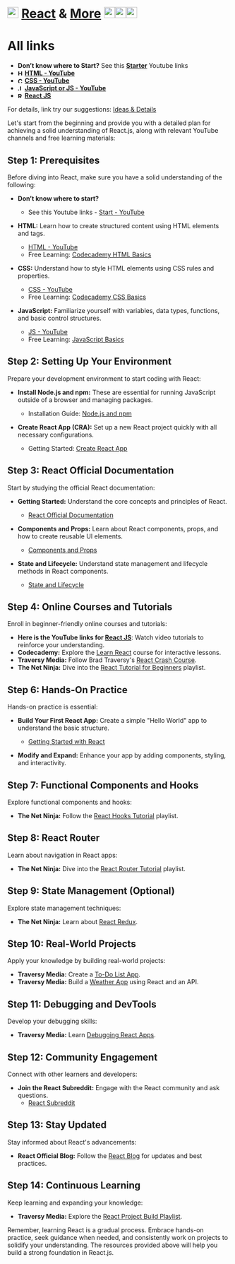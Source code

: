 # <img src="https://raw.githubusercontent.com/woliul/reactandmore/main/idea/react.svg" width="25" alt="React Icons"> [React](https://github.com/woliul/reactandmore) & [More](https://woliul.github.io/reactandmore/) <img src="https://raw.githubusercontent.com/woliul/reactandmore/main/idea/html5.svg" width="25" alt="HTML5 Icons"><img src="https://raw.githubusercontent.com/woliul/reactandmore/main/idea/css3.svg" width="25" alt="CSS3 Icons"><img src="https://raw.githubusercontent.com/woliul/reactandmore/main/idea/js.svg" width="25" alt="JS Icons">
# All links

- **Don’t know where to Start?** See this **[Starter](https://woliul.github.io/reactandmore/idea/start.html)** Youtube links 
- **<img src="https://raw.githubusercontent.com/woliul/reactandmore/main/idea/html5.svg" width="12" alt="HTML5 Icons"> [HTML - YouTube](https://woliul.github.io/reactandmore/idea/html.html)**
- **<img src="https://raw.githubusercontent.com/woliul/reactandmore/main/idea/css3.svg" width="12" alt="CSS3 Icons"> [CSS - YouTube](https://woliul.github.io/reactandmore/idea/css.html)**
- **<img src="https://raw.githubusercontent.com/woliul/reactandmore/main/idea/js.svg" width="12" alt="JS Icons"> [JavaScript or JS - YouTube](https://woliul.github.io/reactandmore/idea/js.html)**
- **<img src="https://raw.githubusercontent.com/woliul/reactandmore/main/idea/react.svg" width="12" alt="React Icons"> [React JS](https://woliul.github.io/reactandmore/idea/react.html)**

For details, link try our suggestions: [Ideas & Details](https://woliul.github.io/reactandmore/idea/)

Let's start from the beginning and provide you with a detailed plan for achieving a solid understanding of React.js, along with relevant YouTube channels and free learning materials:

## Step 1: Prerequisites
Before diving into React, make sure you have a solid understanding of the following:

- **Don’t know where to start?**
  - See this Youtube links - [Start - YouTube](https://woliul.github.io/reactandmore/idea/start.html)

- **HTML:** Learn how to create structured content using HTML elements and tags.
  - [HTML - YouTube](https://woliul.github.io/reactandmore/idea/html.html)
  - Free Learning: [Codecademy HTML Basics](https://www.codecademy.com/learn/learn-html)

- **CSS:** Understand how to style HTML elements using CSS rules and properties.
  - [CSS - YouTube](https://woliul.github.io/reactandmore/idea/css.html)
  - Free Learning: [Codecademy CSS Basics](https://www.codecademy.com/learn/learn-css)

- **JavaScript:** Familiarize yourself with variables, data types, functions, and basic control structures.
  - [JS - YouTube](https://woliul.github.io/reactandmore/idea/js.html)
  - Free Learning: [JavaScript Basics](https://www.codecademy.com/learn/introduction-to-javascript)

## Step 2: Setting Up Your Environment
Prepare your development environment to start coding with React:

- **Install Node.js and npm:** These are essential for running JavaScript outside of a browser and managing packages.
  - Installation Guide: [Node.js and npm](https://docs.npmjs.com/downloading-and-installing-node-js-and-npm)

- **Create React App (CRA):** Set up a new React project quickly with all necessary configurations.
  - Getting Started: [Create React App](https://reactjs.org/docs/create-a-new-react-app.html)

## Step 3: React Official Documentation
Start by studying the official React documentation:

- **Getting Started:** Understand the core concepts and principles of React.
  - [React Official Documentation](https://reactjs.org/docs/getting-started.html)

- **Components and Props:** Learn about React components, props, and how to create reusable UI elements.
  - [Components and Props](https://reactjs.org/docs/components-and-props.html)

- **State and Lifecycle:** Understand state management and lifecycle methods in React components.
  - [State and Lifecycle](https://reactjs.org/docs/state-and-lifecycle.html)

## Step 4: Online Courses and Tutorials
Enroll in beginner-friendly online courses and tutorials:

- **Here is the YouTube links for [React JS](https://woliul.github.io/reactandmore/idea/react.html)**: Watch video tutorials to reinforce your understanding. 
- **Codecademy:** Explore the [Learn React](https://www.codecademy.com/learn/react-101) course for interactive lessons.
- **Traversy Media:** Follow Brad Traversy's [React Crash Course](https://www.youtube.com/watch?v=sBws8MSXN7A).
- **The Net Ninja:** Dive into the [React Tutorial for Beginners](https://www.youtube.com/playlist?list=PL4cUxeGkcC9ij8CfkAY2RAGb-tmkNwQHG) playlist.

## Step 6: Hands-On Practice
Hands-on practice is essential:

- **Build Your First React App:** Create a simple "Hello World" app to understand the basic structure.
  - [Getting Started with React](https://reactjs.org/docs/hello-world.html)

- **Modify and Expand:** Enhance your app by adding components, styling, and interactivity.

## Step 7: Functional Components and Hooks
Explore functional components and hooks:

- **The Net Ninja:** Follow the [React Hooks Tutorial](https://www.youtube.com/playlist?list=PL4cUxeGkcC9hNokByJilPg5g9m2APUePI) playlist.

## Step 8: React Router
Learn about navigation in React apps:

- **The Net Ninja:** Dive into the [React Router Tutorial](https://www.youtube.com/playlist?list=PL4cUxeGkcC9g9km2LdAuPH8izIXwPOInj) playlist.

## Step 9: State Management (Optional)
Explore state management techniques:

- **The Net Ninja:** Learn about [React Redux](https://www.youtube.com/playlist?list=PL4cUxeGkcC9iK6Qhn-QLcXCXPQUov1U7f).

## Step 10: Real-World Projects
Apply your knowledge by building real-world projects:

- **Traversy Media:** Create a [To-Do List App](https://www.youtube.com/watch?v=hQAHSlTtcmY).
- **Traversy Media:** Build a [Weather App](https://www.youtube.com/watch?v=GuA0_Z1llYU) using React and an API.

## Step 11: Debugging and DevTools
Develop your debugging skills:

- **Traversy Media:** Learn [Debugging React Apps](https://www.youtube.com/watch?v=NJWI1b0ZoXw).

## Step 12: Community Engagement
Connect with other learners and developers:

- **Join the React Subreddit:** Engage with the React community and ask questions.
  - [React Subreddit](https://www.reddit.com/r/reactjs/)

## Step 13: Stay Updated
Stay informed about React's advancements:

- **React Official Blog:** Follow the [React Blog](https://reactjs.org/blog) for updates and best practices.

## Step 14: Continuous Learning
Keep learning and expanding your knowledge:

- **Traversy Media:** Explore the [React Project Build Playlist](https://www.youtube.com/playlist?list=PLillGF-RfqbYeckUaD1z6nviTp31GLTH8).
  
Remember, learning React is a gradual process. Embrace hands-on practice, seek guidance when needed, and consistently work on projects to solidify your understanding. The resources provided above will help you build a strong foundation in React.js.
